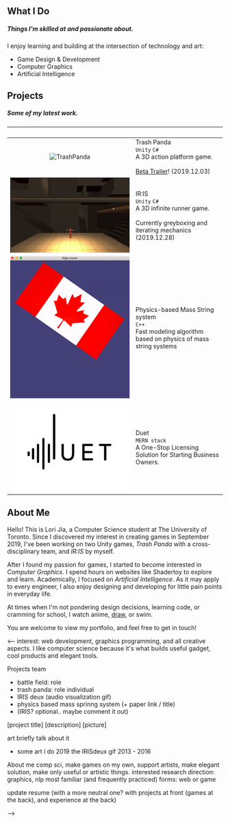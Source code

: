 <a id="general"></a>
## What I Do 
##### Things I'm skilled at and passionate about.
I enjoy learning and building at the intersection of technology and art:
- Game Design & Development
- Computer Graphics
- Artificial Intelligence

<a id="projects"></a>
## Projects
##### Some of my latest work.

| <img src="" width="300"/> | <img src="" width="200"/> |
|:-------------:|:------------------|
|![TrashPanda](./images/trash-panda.gif)| Trash Panda <br> `Unity`  `C#` <br> A 3D action platform game.  <br><br> <i class="fas fa-bullhorn fa-fw"></i> [Beta Trailer](https://youtu.be/V5wO-z483DQ)! (2019.12.03) |
|![IR-IS](./images/IR-IS-greybox.gif)| IR:IS <br> `Unity` `C#`  <br> A 3D infinite runner game. <br><br> <i class="fas fa-bullhorn fa-fw"></i> Currently greyboxing and iterating mechanics (2019.12.28) |
|![Physics-based-rendering](./images/flag.gif)| Physics-based Mass String system <br> `C++` <br> Fast modeling algorithm based on physics of mass string systems    | 
|![DUET](./images/duet.png)| Duet <br> `MERN stack` <br> A One-Stop Licensing Solution for Starting Business Owners.  |

<a id="self-intro"></a>
## About Me

Hello! This is Lori Jia, a Computer Science student at The University of Toronto. Since I discovered my interest in creating games in September 2019, I've been working on two Unity games, _Trash Panda_ with a cross-disciplinary team, and _IR:IS_ by myself. 

After I found my passion for games, I started to become interested in _Computer Graphics_. I spend hours on websites like Shadertoy to explore and learn. Academically, I focused on _Artificial Intelligence_. As it may apply to every engineer, I also enjoy designing and developing for little pain points in everyday life. 

At times when I'm not pondering design decisions, learning code, or cramming for school, I watch anime, [draw](./draw.md), or swim. 

You are welcome to view my portfolio, and feel free to get in touch!

<-- 
interest: web development, graphics programming, and all creative aspects. I like computer science because it's what builds useful gadget, cool products and elegant tools.

Projects
team 
- battle field: role
- trash panda: role
individual
- IRIS deux (audio visualization gif)
- physics based mass sprinng system (+ paper link / title)
- (IRIS? optional.. maybe comment it out)

[project title] [description]
[picture]

art
briefly talk about it
- some art i do
2019 the IRISdeux gif
2013 - 2016

About me
comp sci, make games on my own, support artists, make elegant solution, make only useful or artistic things.
interested research direction: graphics, nlp
most familiar (and frequently practiced) forms: web or game

update resume (with a more neutral one? with projects at front (games at the back), and experience at the back)

-->


<!--PIXIV: https://www.pixiv.net/en/users/9644834 -->
